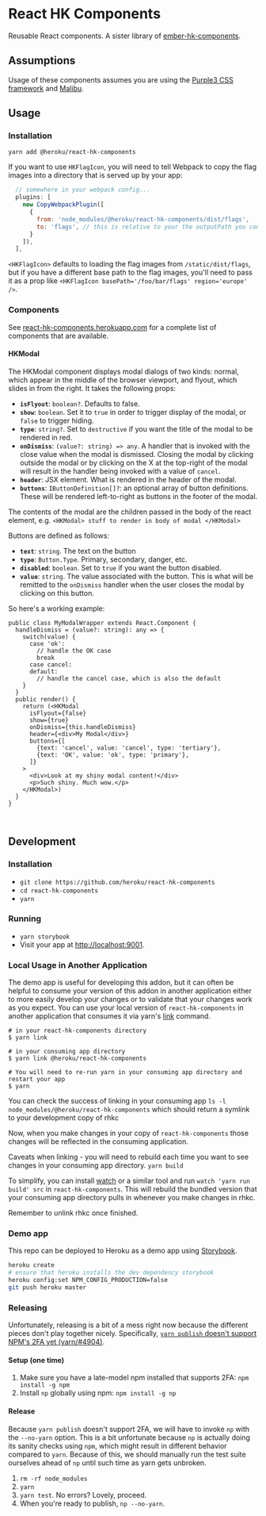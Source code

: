 # React HK Components

Reusable React components. A sister library of [ember-hk-components](https://github.com/heroku/ember-hk-components).


## Assumptions

Usage of these components assumes you are using the [Purple3 CSS framework](https://purple3.herokuapp.com/) and [Malibu](https://hk-malibu.herokuapp.com).


## Usage

### Installation

`yarn add @heroku/react-hk-components`

If you want to use `HKFlagIcon`, you will need to tell Webpack to copy the flag images into a directory that is served up by your app:

```js
  // somewhere in your webpack config...
  plugins: [
    new CopyWebpackPlugin([
      {
        from: 'node_modules/@heroku/react-hk-components/dist/flags',
        to: 'flags', // this is relative to your the outputPath you configured in webpack
      }
    ]),
  ],
```

`<HKFlagIcon>` defaults to loading the flag images from `/static/dist/flags`, but if you have a different base path to the flag images, you'll need to pass it as a prop like `<HKFlagIcon basePath='/foo/bar/flags' region='europe' />`.


### Components

See [react-hk-components.herokuapp.com](https://react-hk-components.herokuapp.com)
for a complete list of components that are available.

#### HKModal

The HKModal component displays modal dialogs of two kinds: normal, which appear in the middle of the browser viewport, and flyout, which slides in from the right. It takes the following props:

* **`isFlyout`**: `boolean?`. Defaults to false.
* **`show`**: `boolean`. Set it to `true` in order to trigger display of the modal, or `false` to trigger hiding.
* **`type`**: `string?`. Set to `destructive` if you want the title of the modal to be rendered in red.
* **`onDismiss`**: `(value?: string) => any`. A handler that is invoked with the close value when the modal is dismissed. Closing the modal by clicking outside the modal or by clicking on the X at the top-right of the modal will result in the handler being invoked with a value of `cancel`.
* **`header`**: JSX element. What is rendered in the header of the modal.
* **`buttons`**: `IButtonDefinition[]?`: an optional array of button definitions. These will be rendered left-to-right as buttons in the footer of the modal.

The contents of the modal are the children passed in the body of the react element, e.g. `<HKModal> stuff to render in body of modal </HKModal>`

Buttons are defined as follows:

* **`text`**: `string`. The text on the button
* **`type`**: `Button.Type`. Primary, secondary, danger, etc.
* **`disabled`**: `boolean`. Set to `true` if you want the button disabled.
* **`value`**: `string`. The value associated with the button. This is what will be remitted to the `onDismiss` handler when the user closes the modal by clicking on this button.

So here's a working example:

```tsx
public class MyModalWrapper extends React.Component {
  handleDismiss = (value?: string): any => {
    switch(value) {
      case 'ok':
        // handle the OK case
        break
      case cancel:
      default:
        // handle the cancel case, which is also the default
    }
  }
  public render() {
    return (<HKModal
      isFlyout={false}
      show={true}
      onDismiss={this.handleDismiss}
      header={<div>My Modal</div>}
      buttons={[
        {text: 'cancel', value: 'cancel', type: 'tertiary'},
        {text: 'OK', value: 'ok', type: 'primary'},
      ]}
    >
      <div>Look at my shiny modal content!</div>
      <p>Such shiny. Much wow.</p>
    </HKModal>)    
  }
}



```
## Development

### Installation

* `git clone https://github.com/heroku/react-hk-components`
* `cd react-hk-components`
* `yarn`

### Running

* `yarn storybook`
* Visit your app at [http://localhost:9001](http://localhost:9001).

### Local Usage in Another Application

The demo app is useful for developing this addon, but it can often be
helpful to consume your version of this addon in another application
either to more easily develop your changes or to validate that your
changes work as you expect.  You can use your local version of
`react-hk-components` in another application that consumes it via
yarn's [link](https://yarnpkg.com/lang/en/docs/cli/link/) command.

```console
# in your react-hk-components directory
$ yarn link

# in your consuming app directory
$ yarn link @heroku/react-hk-components

# You will need to re-run yarn in your consuming app directory and restart your app
$ yarn
```

You can check the success of linking in your consuming app
`ls -l node_modules/@heroku/react-hk-components`
which should return a symlink to your development copy of rhkc

Now, when you make changes in your copy of `react-hk-components` those
changes will be reflected in the consuming application.

Caveats when linking - you will need to rebuild each time you want to see
changes in your consuming app directory.
`yarn build`

To simplify, you can install [watch](https://www.npmjs.com/package/watch#cli) or a similar tool and run `watch 'yarn run build' src` in `react-hk-components`.
This will rebuild the bundled version that your consuming app directory
pulls in whenever you make changes in rhkc.

Remember to unlink rhkc once finished.

### Demo app

This repo can be deployed to Heroku as a demo app using
[Storybook](https://storybook.js.org/).

```sh
heroku create
# ensure that heroku installs the dev dependency storybook
heroku config:set NPM_CONFIG_PRODUCTION=false
git push heroku master
```

### Releasing

Unfortunately, releasing is a bit of a mess right now because the different
pieces don't play together nicely. Specifically, [`yarn publish` doesn't support
NPM's 2FA yet (yarn/#4904)](https://github.com/yarnpkg/yarn/issues/4904).

#### Setup (one time)

1. Make sure you have a late-model npm installed that supports 2FA:
   `npm install -g npm`
2. Install `np` globally using npm: `npm install -g np`

#### Release

Because `yarn publish` doesn't support 2FA, we will have to invoke `np` with the
`--no-yarn` option. This is a bit unfortunate because `np` is actually doing its
sanity checks using `npm`, which might result in different behavior compared to
`yarn`. Because of this, we should manually run the test suite ourselves ahead
of `np` until such time as yarn gets unbroken.

1. `rm -rf node_modules`
2. `yarn`
3. `yarn test`. No errors? Lovely, proceed.
4. When you're ready to publish, `np --no-yarn`.
